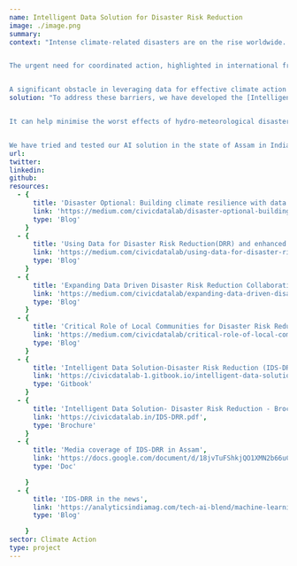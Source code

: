 ```yaml
---
name: Intelligent Data Solution for Disaster Risk Reduction
image: ./image.png
summary: 
context: "Intense climate-related disasters are on the rise worldwide. Floods are the most frequent of natural disasters, causing widespread devastation, loss of life and livelihoods as well as property damage and critical infrastructure failures.


The urgent need for coordinated action, highlighted in international frameworks such as the Conference of the Parties (COP) and the Sendai Framework for Disaster Risk Reduction (DRR), stresses upon the importance of leveraging data to drive effective strategies, investments, policies and actions to address climate change.


A significant obstacle in leveraging data for effective climate action and DRR is the fragmented and siloed nature of data making it challenging for decision-makers to build the required capacity, access, analyse and utilise data in a timely and coherent manner, especially for resource mobilisation for building long-term resilience. This results in inefficient processes and policies, along with ad-hoc responses that fail to create data-driven DRR informed by the nuanced local realities."
solution: "To address these barriers, we have developed the [Intelligent Data Solution for Disaster Risk Reduction (IDS-DRR)](https://civicdatalab.in/IDS-DRR.pdf), which brings together government spending and procurement data from diverse and complex datasets. It highlights flood hazard, exposure, losses and damages and vulnerability through these datasets and can be used as  a crucial innovation that will help both governments and vulnerable communities to better prepare for floods through more robust flood planning and management activities. 


It can help minimise the worst effects of hydro-meteorological disasters for both  vulnerable communities and geographies in addition to strengthening repair and restoration of essential infrastructure and services in the aftermath of floods. 


We have tried and tested our AI solution in the state of Assam in India and are in the process of scaling this proven solution from one disaster prone geography to four additional states in India (Himachal Pradesh, Odisha, Bihar and Uttar Pradesh) as well as in Bangkok, Thailand. We are working towards further scaling this data driven solution  to other Asian geographies namely - Indonesia, Philippines and Vietnam."
url: 
twitter:
linkedin:
github:
resources:
  - {
      title: 'Disaster Optional: Building climate resilience with data and tech to reduce the impact of floods',
      link: 'https://medium.com/civicdatalab/disaster-optional-building-climate-resilience-with-data-and-tech-to-reduce-the-impact-of-floods-ac142251ed77',
      type: 'Blog'
    }
  - {
      title: 'Using Data for Disaster Risk Reduction(DRR) and enhanced Climate Adaptation',
      link: 'https://medium.com/civicdatalab/using-data-for-disaster-risk-reduction-drr-and-enhanced-climate-adaptation-f2465a91446c',
      type: 'Blog'
    }
  - {
      title: 'Expanding Data Driven Disaster Risk Reduction Collaborations',
      link: 'https://medium.com/civicdatalab/expanding-data-driven-disaster-risk-reduction-collaborations-e004998b8fae',
      type: 'Blog'
    }
  - {
      title: 'Critical Role of Local Communities for Disaster Risk Reduction',
      link: 'https://medium.com/civicdatalab/critical-role-of-local-communities-for-drr-3cae00f6c89c',
      type: 'Blog'
    }
  - {
      title: 'Intelligent Data Solution-Disaster Risk Reduction (IDS-DRR) - Technical Documentation',
      link: 'https://civicdatalab-1.gitbook.io/intelligent-data-solution-disaster-risk-reduction',
      type: 'Gitbook'
    }
  - {
      title: 'Intelligent Data Solution- Disaster Risk Reduction - Brochure',
      link: 'https://civicdatalab.in/IDS-DRR.pdf',
      type: 'Brochure'
    } 
  - {
      title: 'Media coverage of IDS-DRR in Assam',
      link: 'https://docs.google.com/document/d/18jvTuFShkjQO1XMN2b66uCuvxT6bFooinFL-GuL5hto/edit?usp=drive_web&ouid=110552926427656901844',
      type: 'Doc'

    } 
  - {
      title: 'IDS-DRR in the news',
      link: 'https://analyticsindiamag.com/tech-ai-blend/machine-learning-enhances-assam-governments-disaster-response-amid-floods/',
      type: 'Blog'

    } 
sector: Climate Action
type: project
---
```

